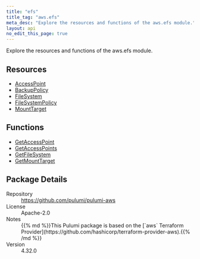 ```yaml
---
title: "efs"
title_tag: "aws.efs"
meta_desc: "Explore the resources and functions of the aws.efs module."
layout: api
no_edit_this_page: true
---
```


<!-- WARNING: this file was generated by Pulumi Docs Generator. -->
<!-- Do not edit by hand unless you're certain you know what you are doing! -->

Explore the resources and functions of the aws.efs module.

<h2 id="resources">Resources</h2>
<ul class="api">
    <li><a href="accesspoint" title="AccessPoint"><span class="api-symbol api-symbol--resource"></span>AccessPoint</a></li>
    <li><a href="backuppolicy" title="BackupPolicy"><span class="api-symbol api-symbol--resource"></span>BackupPolicy</a></li>
    <li><a href="filesystem" title="FileSystem"><span class="api-symbol api-symbol--resource"></span>FileSystem</a></li>
    <li><a href="filesystempolicy" title="FileSystemPolicy"><span class="api-symbol api-symbol--resource"></span>FileSystemPolicy</a></li>
    <li><a href="mounttarget" title="MountTarget"><span class="api-symbol api-symbol--resource"></span>MountTarget</a></li>
</ul>

<h2 id="functions">Functions</h2>
<ul class="api">
    <li><a href="getaccesspoint" title="GetAccessPoint"><span class="api-symbol api-symbol--function"></span>GetAccessPoint</a></li>
    <li><a href="getaccesspoints" title="GetAccessPoints"><span class="api-symbol api-symbol--function"></span>GetAccessPoints</a></li>
    <li><a href="getfilesystem" title="GetFileSystem"><span class="api-symbol api-symbol--function"></span>GetFileSystem</a></li>
    <li><a href="getmounttarget" title="GetMountTarget"><span class="api-symbol api-symbol--function"></span>GetMountTarget</a></li>
</ul>

<h2 id="package-details">Package Details</h2>
<dl class="package-details">
	<dt>Repository</dt>
	<dd><a href="https://github.com/pulumi/pulumi-aws">https://github.com/pulumi/pulumi-aws</a></dd>
	<dt>License</dt>
	<dd>Apache-2.0</dd>
	<dt>Notes</dt>
	<dd>{{% md %}}This Pulumi package is based on the [`aws` Terraform Provider](https://github.com/hashicorp/terraform-provider-aws).{{% /md %}}</dd>
	<dt>Version</dt>
	<dd>4.32.0</dd>
</dl>

